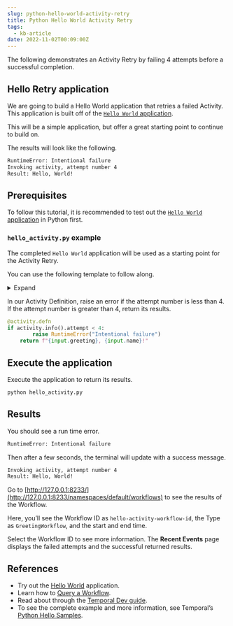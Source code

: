 ```yaml
---
slug: python-hello-world-activity-retry
title: Python Hello World Activity Retry
tags:
  - kb-article
date: 2022-11-02T00:09:00Z
---
```


The following demonstrates an Activity Retry by failing 4 attempts before a successful completion.

<!-- truncate -->

## Hello Retry application

We are going to build a Hello World application that retries a failed Activity. This application is built off of the [`Hello World` application](/kb/python-hello-world-activity).

This will be a simple application, but offer a great starting point to continue to build on.

The results will look like the following.

```bash
RuntimeError: Intentional failure
Invoking activity, attempt number 4
Result: Hello, World!
```

## Prerequisites

To follow this tutorial, it is recommended to test out the [`Hello World` application](/kb/python-hello-world-activity) in Python first.

### `hello_activity.py` example

The completed `Hello World` application will be used as a starting point for the Activity Retry.

You can use the following template to follow along.

<details>
    <summary>Expand</summary>

```python
# hello_activity.py
import asyncio
import logging
from dataclasses import dataclass
from datetime import timedelta

from temporalio import activity, workflow
from temporalio.client import Client
from temporalio.worker import Worker


@dataclass
class ComposeGreetingInput:
    greeting: str
    name: str


@activity.defn
async def compose_greeting(input: ComposeGreetingInput) -> str:
    activity.logger.info("Running activity with parameter %s" % input)
    return f"{input.greeting}, {input.name}!"


@workflow.defn
class GreetingWorkflow:
    @workflow.run
    async def run(self, name: str) -> str:
        workflow.logger.info("Running workflow with parameter %s" % name)
        return await workflow.execute_activity(
            compose_greeting,
            ComposeGreetingInput("Hello", name),
            start_to_close_timeout=timedelta(seconds=10),
        )


async def main():
    client = await Client.connect("localhost:7233")

    async with Worker(
        client,
        task_queue="hello-activity-task-queue",
        workflows=[GreetingWorkflow],
        activities=[compose_greeting],
    ):

        result = await client.execute_workflow(
            GreetingWorkflow.run,
            "World",
            id="hello-activity-workflow-id",
            task_queue="hello-activity-task-queue",
        )
        print(f"Result: {result}")


if __name__ == "__main__":
    asyncio.run(main())
```

</details>

In our Activity Definition, raise an error if the attempt number is less than 4. If the attempt number is greater than 4, return its results.

```python
@activity.defn
if activity.info().attempt < 4:
        raise RuntimeError("Intentional failure")
    return f"{input.greeting}, {input.name}!"
```

## Execute the application

Execute the application to return its results.

```python
python hello_activity.py
```

## Results

You should see a run time error.

```bash
RuntimeError: Intentional failure
```

Then after a few seconds, the terminal will update with a success message.

```bash
Invoking activity, attempt number 4
Result: Hello, World!
```

Go to [http://127.0.0.1:8233/](http://127.0.0.1:8233/namespaces/default/workflows) to see the results of the Workflow.

Here, you’ll see the Workflow ID as `hello-activity-workflow-id`, the Type as `GreetingWorkflow`, and the start and end time.

Select the Workflow ID to see more information. The **Recent Events** page displays the failed attempts and the successful returned results.

## References

- Try out the [Hello World](kb/python-hello-world-activity) application.
- Learn how to [Query a Workflow](/kb/python-hello-world-query).
- Read about through the [Temporal Dev guide](/application-development/foundations).
- To see the complete example and more information, see Temporal’s [Python Hello Samples](https://github.com/temporalio/samples-python/tree/main/hello).

